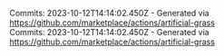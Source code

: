 Commits: 2023-10-12T14:14:02.450Z - Generated via https://github.com/marketplace/actions/artificial-grass
<br>
Commits: 2023-10-12T14:14:02.450Z - Generated via https://github.com/marketplace/actions/artificial-grass
<br>
